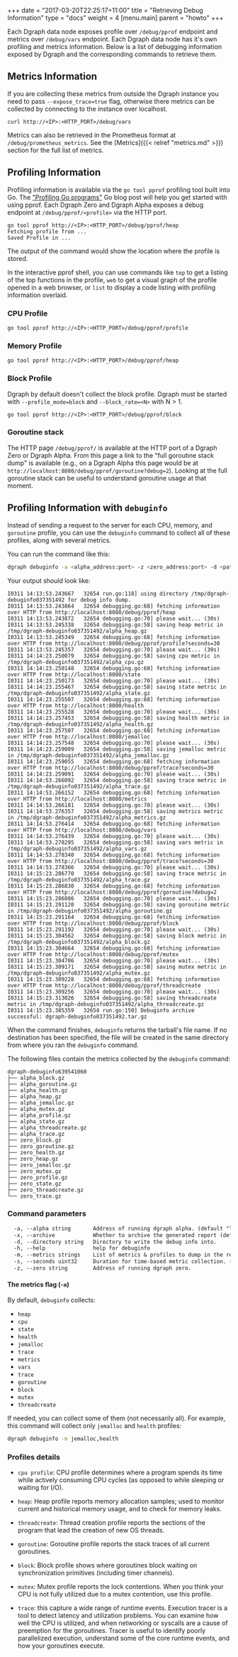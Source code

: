 +++
date = "2017-03-20T22:25:17+11:00"
title = "Retrieving Debug Information"
type = "docs"
weight = 4
[menu.main]
    parent = "howto"
+++

Each Dgraph data node exposes profile over `/debug/pprof` endpoint and metrics over `/debug/vars` endpoint. Each Dgraph data node has it's own profiling and metrics information. Below is a list of debugging information exposed by Dgraph and the corresponding commands to retrieve them.

## Metrics Information

If you are collecting these metrics from outside the Dgraph instance you need to pass `--expose_trace=true` flag, otherwise there metrics can be collected by connecting to the instance over localhost.

```
curl http://<IP>:<HTTP_PORT>/debug/vars
```

Metrics can also be retrieved in the Prometheus format at `/debug/prometheus_metrics`. See the [Metrics]({{< relref "metrics.md" >}}) section for the full list of metrics.

## Profiling Information

Profiling information is available via the `go tool pprof` profiling tool built into Go. The ["Profiling Go programs"](https://blog.golang.org/profiling-go-programs) Go blog post will help you get started with using pprof. Each Dgraph Zero and Dgraph Alpha exposes a debug endpoint at `/debug/pprof/<profile>` via the HTTP port.

```
go tool pprof http://<IP>:<HTTP_PORT>/debug/pprof/heap
Fetching profile from ...
Saved Profile in ...
```
The output of the command would show the location where the profile is stored.

In the interactive pprof shell, you can use commands like `top` to get a listing of the top functions in the profile, `web` to get a visual graph of the profile opened in a web browser, or `list` to display a code listing with profiling information overlaid.

### CPU Profile

```
go tool pprof http://<IP>:<HTTP_PORT>/debug/pprof/profile
```

### Memory Profile

```
go tool pprof http://<IP>:<HTTP_PORT>/debug/pprof/heap
```

### Block Profile

Dgraph by default doesn't collect the block profile. Dgraph must be started with `--profile_mode=block` and `--block_rate=<N>` with N > 1.

```
go tool pprof http://<IP>:<HTTP_PORT>/debug/pprof/block
```

### Goroutine stack

The HTTP page `/debug/pprof/` is available at the HTTP port of a Dgraph Zero or Dgraph Alpha. From this page a link to the "full goroutine stack dump" is available (e.g., on a Dgraph Alpha this page would be at `http://localhost:8080/debug/pprof/goroutine?debug=2`). Looking at the full goroutine stack can be useful to understand goroutine usage at that moment.

## Profiling Information with `debuginfo`

Instead of sending a request to the server for each CPU, memory, and `goroutine` profile, you can use the `debuginfo` command to collect all of these profiles, along with several metrics.

You can run the command like this:

```sh
dgraph debuginfo -a <alpha_address:port> -z <zero_address:port> -d <path_to_dir_to_store_profiles>
```

Your output should look like:

```log
I0311 14:13:53.243667   32654 run.go:118] using directory /tmp/dgraph-debuginfo037351492 for debug info dump.
I0311 14:13:53.243864   32654 debugging.go:68] fetching information over HTTP from http://localhost:8080/debug/pprof/heap
I0311 14:13:53.243872   32654 debugging.go:70] please wait... (30s)
I0311 14:13:53.245338   32654 debugging.go:58] saving heap metric in /tmp/dgraph-debuginfo037351492/alpha_heap.gz
I0311 14:13:53.245349   32654 debugging.go:68] fetching information over HTTP from http://localhost:8080/debug/pprof/profile?seconds=30
I0311 14:13:53.245357   32654 debugging.go:70] please wait... (30s)
I0311 14:14:23.250079   32654 debugging.go:58] saving cpu metric in /tmp/dgraph-debuginfo037351492/alpha_cpu.gz
I0311 14:14:23.250148   32654 debugging.go:68] fetching information over HTTP from http://localhost:8080/state
I0311 14:14:23.250173   32654 debugging.go:70] please wait... (30s)
I0311 14:14:23.255467   32654 debugging.go:58] saving state metric in /tmp/dgraph-debuginfo037351492/alpha_state.gz
I0311 14:14:23.255507   32654 debugging.go:68] fetching information over HTTP from http://localhost:8080/health
I0311 14:14:23.255528   32654 debugging.go:70] please wait... (30s)
I0311 14:14:23.257453   32654 debugging.go:58] saving health metric in /tmp/dgraph-debuginfo037351492/alpha_health.gz
I0311 14:14:23.257507   32654 debugging.go:68] fetching information over HTTP from http://localhost:8080/jemalloc
I0311 14:14:23.257548   32654 debugging.go:70] please wait... (30s)
I0311 14:14:23.259009   32654 debugging.go:58] saving jemalloc metric in /tmp/dgraph-debuginfo037351492/alpha_jemalloc.gz
I0311 14:14:23.259055   32654 debugging.go:68] fetching information over HTTP from http://localhost:8080/debug/pprof/trace?seconds=30
I0311 14:14:23.259091   32654 debugging.go:70] please wait... (30s)
I0311 14:14:53.266092   32654 debugging.go:58] saving trace metric in /tmp/dgraph-debuginfo037351492/alpha_trace.gz
I0311 14:14:53.266152   32654 debugging.go:68] fetching information over HTTP from http://localhost:8080/metrics
I0311 14:14:53.266181   32654 debugging.go:70] please wait... (30s)
I0311 14:14:53.276357   32654 debugging.go:58] saving metrics metric in /tmp/dgraph-debuginfo037351492/alpha_metrics.gz
I0311 14:14:53.276414   32654 debugging.go:68] fetching information over HTTP from http://localhost:8080/debug/vars
I0311 14:14:53.276439   32654 debugging.go:70] please wait... (30s)
I0311 14:14:53.278295   32654 debugging.go:58] saving vars metric in /tmp/dgraph-debuginfo037351492/alpha_vars.gz
I0311 14:14:53.278340   32654 debugging.go:68] fetching information over HTTP from http://localhost:8080/debug/pprof/trace?seconds=30
I0311 14:14:53.278366   32654 debugging.go:70] please wait... (30s)
I0311 14:15:23.286770   32654 debugging.go:58] saving trace metric in /tmp/dgraph-debuginfo037351492/alpha_trace.gz
I0311 14:15:23.286830   32654 debugging.go:68] fetching information over HTTP from http://localhost:8080/debug/pprof/goroutine?debug=2
I0311 14:15:23.286886   32654 debugging.go:70] please wait... (30s)
I0311 14:15:23.291120   32654 debugging.go:58] saving goroutine metric in /tmp/dgraph-debuginfo037351492/alpha_goroutine.gz
I0311 14:15:23.291164   32654 debugging.go:68] fetching information over HTTP from http://localhost:8080/debug/pprof/block
I0311 14:15:23.291192   32654 debugging.go:70] please wait... (30s)
I0311 14:15:23.304562   32654 debugging.go:58] saving block metric in /tmp/dgraph-debuginfo037351492/alpha_block.gz
I0311 14:15:23.304664   32654 debugging.go:68] fetching information over HTTP from http://localhost:8080/debug/pprof/mutex
I0311 14:15:23.304706   32654 debugging.go:70] please wait... (30s)
I0311 14:15:23.309171   32654 debugging.go:58] saving mutex metric in /tmp/dgraph-debuginfo037351492/alpha_mutex.gz
I0311 14:15:23.309228   32654 debugging.go:68] fetching information over HTTP from http://localhost:8080/debug/pprof/threadcreate
I0311 14:15:23.309256   32654 debugging.go:70] please wait... (30s)
I0311 14:15:23.313026   32654 debugging.go:58] saving threadcreate metric in /tmp/dgraph-debuginfo037351492/alpha_threadcreate.gz
I0311 14:15:23.385359   32654 run.go:150] Debuginfo archive successful: dgraph-debuginfo037351492.tar.gz
```

When the command finishes, `debuginfo` returns the tarball's file name. If no destination has been specified, the file will be created in the same directory from where you ran the `debuginfo` command. 

The following files contain the metrics collected by the `debuginfo` command:

```
dgraph-debuginfo639541060
├── alpha_block.gz
├── alpha_goroutine.gz
├── alpha_health.gz
├── alpha_heap.gz
├── alpha_jemalloc.gz
├── alpha_mutex.gz
├── alpha_profile.gz
├── alpha_state.gz
├── alpha_threadcreate.gz
├── alpha_trace.gz
├── zero_block.gz
├── zero_goroutine.gz
├── zero_health.gz
├── zero_heap.gz
├── zero_jemalloc.gz
├── zero_mutex.gz
├── zero_profile.gz
├── zero_state.gz
├── zero_threadcreate.gz
└── zero_trace.gz
```

### Command parameters

```txt
  -a, --alpha string       Address of running dgraph alpha. (default "localhost:8080")
  -x, --archive            Whether to archive the generated report (default true)
  -d, --directory string   Directory to write the debug info into.
  -h, --help               help for debuginfo
  -m, --metrics strings    List of metrics & profiles to dump in the report. (default [heap,cpu,state,health,jemalloc,trace,metrics,vars,trace,goroutine,block,mutex,threadcreate])
  -s, --seconds uint32     Duration for time-based metric collection. (default 30)
  -z, --zero string        Address of running dgraph zero.
```

#### The metrics flag (`-m`)

By default, `debuginfo` collects:
- `heap`
- `cpu`
- `state`
- `health`
- `jemalloc`
- `trace`
- `metrics`
- `vars`
- `trace`
- `goroutine`
- `block`
- `mutex`
- `threadcreate`

If needed, you can collect some of them (not necessarily all). For example, this command will collect only `jemalloc` and `health` profiles:

```sh
dgraph debuginfo -m jemalloc,health
```

### Profiles details

- `cpu profile`: CPU profile determines where a program spends its time while actively consuming CPU cycles (as opposed to while sleeping or waiting for I/O).

- `heap`: Heap profile reports memory allocation samples; used to monitor current and historical memory usage, and to check for memory leaks.

- `threadcreate`: Thread creation profile reports the sections of the program that lead the creation of new OS threads.

- `goroutine`: Goroutine profile reports the stack traces of all current goroutines.

- `block`: Block profile shows where goroutines block waiting on synchronization primitives (including timer channels). 

- `mutex`: Mutex profile reports the lock contentions. When you think your CPU is not fully utilized due to a mutex contention, use this profile. 

- `trace`: this capture a wide range of runtime events. Execution tracer is a tool to detect latency and utilization problems. You can examine how well the CPU is utilized, and when networking or syscalls are a cause of preemption for the goroutines.
Tracer is useful to identify poorly parallelized execution, understand some of the core runtime events, and how your goroutines execute.
